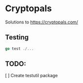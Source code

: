 # Cryptopals
Solutions to https://cryptopals.com/

## Testing
```go
go test ./...
```

## TODO:
[ ] Create testutil package